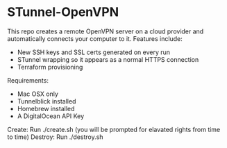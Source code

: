 # STunnel-OpenVPN

This repo creates a remote OpenVPN server on a cloud provider and automatically connects your computer to it.  Features include:
- New SSH keys and SSL certs generated on every run
- STunnel wrapping so it appears as a normal HTTPS connection
- Terraform provisioning

Requirements:
- Mac OSX only
- Tunnelblick installed
- Homebrew installed
- A DigitalOcean API Key

Create: Run ./create.sh (you will be prompted for elavated rights from time to time)
Destroy: Run ./destroy.sh

